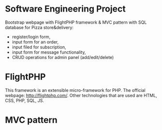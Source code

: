 # Software Engineering Project

Bootstrap webpage with FlightPHP framework & MVC pattern with SQL database for Pizza store&delivery:
- register/login form,
- input form for an order, 
- input filed for subscription,
- input form for message functionality,
- CRUD operations for admin panel (add/edit/delete)


# FlightPHP

This framework is an extensible micro-framework for PHP. The official webpage: http://flightphp.com/. Other technologies that are used are HTML, CSS, PHP, SQL, JS.



# MVC pattern
